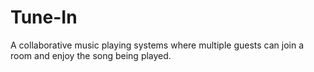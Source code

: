 # Tune-In
A collaborative music playing systems where multiple guests can join a room and enjoy the song being played.
